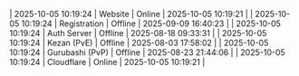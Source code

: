 | 2025-10-05 10:19:24 | Website | Online | 2025-10-05 10:19:21 |
| 2025-10-05 10:19:24 | Registration | Offline | 2025-09-09 16:40:23 |
| 2025-10-05 10:19:24 | Auth Server | Offline | 2025-08-18 09:33:31 |
| 2025-10-05 10:19:24 | Kezan (PvE) | Offline | 2025-08-03 17:58:02 |
| 2025-10-05 10:19:24 | Gurubashi (PvP) | Offline | 2025-08-23 21:44:06 |
| 2025-10-05 10:19:24 | Cloudflare | Online | 2025-10-05 10:19:21 |

